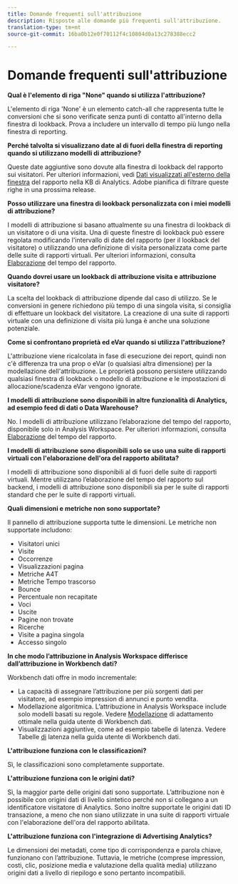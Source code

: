 ```yaml
---
title: Domande frequenti sull'attribuzione
description: Risposte alle domande più frequenti sull'attribuzione.
translation-type: tm+mt
source-git-commit: 16ba0b12e0f70112f4c10804d0a13c278388ecc2

---
```



# Domande frequenti sull'attribuzione

**Qual è l'elemento di riga "None" quando si utilizza l'attribuzione?**

L'elemento di riga 'None' è un elemento catch-all che rappresenta tutte le conversioni che si sono verificate senza punti di contatto all'interno della finestra di lookback. Prova a includere un intervallo di tempo più lungo nella finestra di reporting.

**Perché talvolta si visualizzano date al di fuori della finestra di reporting quando si utilizzano modelli di attribuzione?**

Queste date aggiuntive sono dovute alla finestra di lookback del rapporto sui visitatori. Per ulteriori informazioni, vedi [Dati visualizzati all'esterno della finestra](https://helpx.adobe.com/analytics/kb/data-appearing-outside-reporting-window.html) del rapporto nella KB di Analytics. Adobe pianifica di filtrare queste righe in una prossima release.

**Posso utilizzare una finestra di lookback personalizzata con i miei modelli di attribuzione?**

I modelli di attribuzione si basano attualmente su una finestra di lookback di un visitatore o di una visita. Una di queste finestre di lookback può essere regolata modificando l'intervallo di date del rapporto (per il lookback del visitatore) o utilizzando una definizione di visita personalizzata come parte delle suite di rapporti virtuali. Per ulteriori informazioni, consulta [Elaborazione](../../../../components/vrs/vrs-report-time-processing.md) del tempo del rapporto.

**Quando dovrei usare un lookback di attribuzione visita e attribuzione visitatore?**

La scelta del lookback di attribuzione dipende dal caso di utilizzo. Se le conversioni in genere richiedono più tempo di una singola visita, si consiglia di effettuare un lookback del visitatore. La creazione di una suite di rapporti virtuale con una definizione di visita più lunga è anche una soluzione potenziale.

**Come si confrontano proprietà ed eVar quando si utilizza l'attribuzione?**

L'attribuzione viene ricalcolata in fase di esecuzione dei report, quindi non c'è differenza tra una prop o eVar (o qualsiasi altra dimensione) per la modellazione dell'attribuzione. Le proprietà possono persistere utilizzando qualsiasi finestra di lookback o modello di attribuzione e le impostazioni di allocazione/scadenza eVar vengono ignorate.

**I modelli di attribuzione sono disponibili in altre funzionalità di Analytics, ad esempio feed di dati o Data Warehouse?**

No. I modelli di attribuzione utilizzano l’elaborazione del tempo del rapporto, disponibile solo in Analysis Workspace. Per ulteriori informazioni, consulta [Elaborazione](../../../../components/vrs/vrs-report-time-processing.md) del tempo del rapporto.

**I modelli di attribuzione sono disponibili solo se uso una suite di rapporti virtuali con l'elaborazione dell'ora del rapporto abilitata?**

I modelli di attribuzione sono disponibili al di fuori delle suite di rapporti virtuali. Mentre utilizzano l’elaborazione del tempo del rapporto sul backend, i modelli di attribuzione sono disponibili sia per le suite di rapporti standard che per le suite di rapporti virtuali.

**Quali dimensioni e metriche non sono supportate?**

Il pannello di attribuzione supporta tutte le dimensioni. Le metriche non supportate includono:

* Visitatori unici
* Visite
* Occorrenze
* Visualizzazioni pagina
* Metriche A4T
* Metriche Tempo trascorso
* Bounce
* Percentuale non recapitate
* Voci
* Uscite
* Pagine non trovate
* Ricerche
* Visite a pagina singola
* Accesso singolo

**In che modo l’attribuzione in Analysis Workspace differisce dall’attribuzione in Workbench dati?**

Workbench dati offre in modo incrementale:

* La capacità di assegnare l’attribuzione per più sorgenti dati per visitatore, ad esempio impression di annunci e punto vendita.
* Modellazione algoritmica. L’attribuzione in Analysis Workspace include solo modelli basati su regole. Vedere [Modellazione](https://marketing.adobe.com/resources/help/en_US/insight/client/c_attrib_algorithmic.html) di adattamento ottimale nella guida utente di Workbench dati.
* Visualizzazioni aggiuntive, come ad esempio tabelle di latenza. Vedere Tabelle [di](https://marketing.adobe.com/resources/help/en_US/insight/client/c_lat_tbls.html) latenza nella guida utente di Workbench dati.

**L'attribuzione funziona con le classificazioni?**

Sì, le classificazioni sono completamente supportate.

**L'attribuzione funziona con le origini dati?**

Sì, la maggior parte delle origini dati sono supportate. L’attribuzione non è possibile con origini dati di livello sintetico perché non si collegano a un identificatore visitatore di Analytics. Sono inoltre supportate le origini dati ID transazione, a meno che non siano utilizzate in una suite di rapporti virtuale con l'elaborazione dell'ora del rapporto abilitata.

**L'attribuzione funziona con l'integrazione di Advertising Analytics?**

Le dimensioni dei metadati, come tipo di corrispondenza e parola chiave, funzionano con l’attribuzione. Tuttavia, le metriche (comprese impression, costi, clic, posizione media e valutazione della qualità media) utilizzano origini dati a livello di riepilogo e sono pertanto incompatibili.
